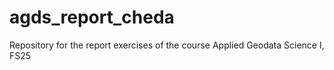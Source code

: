 # agds_report_cheda
Repository for the report exercises of the course Applied Geodata Science I, FS25
